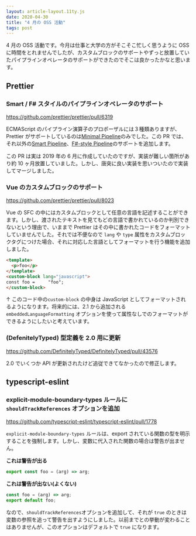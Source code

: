 ```yaml
---
layout: article-layout.11ty.js
date: 2020-04-30
title: "4 月の OSS 活動"
tags: post
---
```


4 月の OSS 活動です。今月は仕事と大学の方がそこそこ忙しく思うように OSS に時間をとれませんでしたが、カスタムブロックのサポートやずっと放置していたパイプラインオペレータのサポートができたのでそこは良かったかなと思います。

## Prettier

### Smart / F# スタイルのパイプラインオペレータのサポート

https://github.com/prettier/prettier/pull/6319

ECMAScript のパイプライン演算子のプロポーザルには３種類ありますが、Prettier がサポートしているのは[Minimal Pipeline](https://github.com/tc39/proposal-pipeline-operator/)のみでした。この PR では、それ以外の[Smart Pipeline](https://github.com/js-choi/proposal-smart-pipelines)、[F#-style Pipeline](https://github.com/valtech-nyc/proposal-fsharp-pipelines)のサポートを追加します。

この PR は実は 2019 年の 6 月に作成していたのですが、実装が難しい箇所があり約 10 ヶ月放置していました。しかし、唐突に良い実装を思いついたので実装してマージしました。

### Vue のカスタムブロックのサポート

https://github.com/prettier/prettier/pull/8023

Vue の SFC の中にはカスタムブロックとして任意の言語を記述することができます。しかし、渡されたテキストを見てもどの言語で書かれているのか判別できないという理由で、いままで Prettier はその中に書かれたコードをフォーマットしていませんでした。それでは不便なので `lang` や `type` 属性をカスタムブロックタグにつけた場合、それに対応した言語としてフォーマットを行う機能を追加しました。

<!-- prettier-ignore -->
```html
<template>
  <p>foo</p>
</template>
<custom-block lang="javascript">
const foo =     "foo";
</custom-block>
```

↑ このコード中の`custom-block` の中身は JavaScript としてフォーマットされるようになります。将来的には、2.1 から追加される `embeddedLanguageFormatting` オプションを使って属性なしでのフォーマットができるようにしたいと考えています。

### (DefenitelyTyped) 型定義を 2.0 用に更新

https://github.com/DefinitelyTyped/DefinitelyTyped/pull/43576

2.0 でいくつか API が更新されたけど追従できてなかったので修正します。

## typescript-eslint

### explicit-module-boundary-types ルールに `shouldTrackReferences` オプションを追加

https://github.com/typescript-eslint/typescript-eslint/pull/1778

`explicit-module-boundary-types` ルールは、export されている関数の型を明示することを強制します。しかし、変数に代入された関数の場合は警告が出ません。

**これは警告が出る**

```ts
export const foo = (arg) => arg;
```

**これは警告が出ない(よくない)**

```ts
const foo = (arg) => arg;
export default foo;
```

なので、`shouldTrackReferences`オプションを追加して、それが `true` のときは変数の参照を追って警告を出すようにしました。以前までとの挙動が変わることはありませんが、このオプションはデフォルトで `true` になります。
